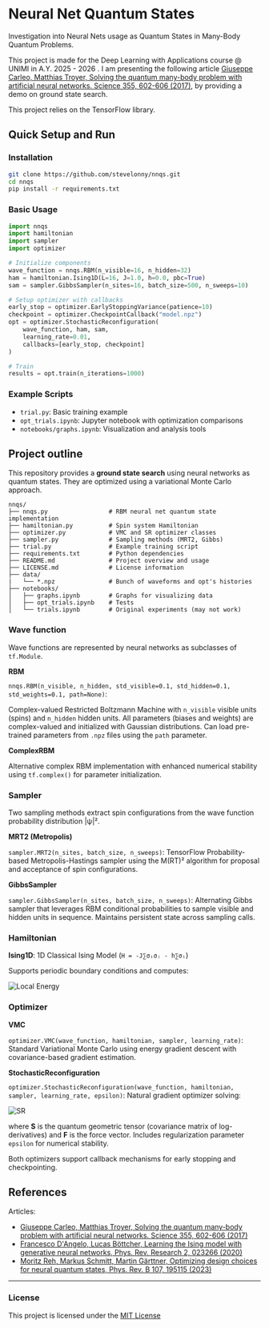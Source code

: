 # Neural Net Quantum States

Investigation into Neural Nets usage as Quantum States in Many-Body Quantum Problems.

This project is made for the Deep Learning with Applications course @ UNIMI in A.Y. 2025 - 2026 . I am presenting the following article [Giuseppe Carleo, Matthias Troyer, Solving the quantum many-body problem with artificial neural networks. Science 355, 602-606 (2017)](https://doi.org/10.1126/science.aag2302), by providing a demo on ground state search.

This project relies on the TensorFlow library.

## Quick Setup and Run

### Installation
```bash
git clone https://github.com/stevelonny/nnqs.git
cd nnqs
pip install -r requirements.txt
```

### Basic Usage
```python
import nnqs
import hamiltonian
import sampler
import optimizer

# Initialize components
wave_function = nnqs.RBM(n_visible=16, n_hidden=32)
ham = hamiltonian.Ising1D(L=16, J=1.0, h=0.0, pbc=True)
sam = sampler.GibbsSampler(n_sites=16, batch_size=500, n_sweeps=10)

# Setup optimizer with callbacks
early_stop = optimizer.EarlyStoppingVariance(patience=10)
checkpoint = optimizer.CheckpointCallback("model.npz")
opt = optimizer.StochasticReconfiguration(
    wave_function, ham, sam, 
    learning_rate=0.01, 
    callbacks=[early_stop, checkpoint]
)

# Train
results = opt.train(n_iterations=1000)
```

### Example Scripts
- `trial.py`: Basic training example
- `opt_trials.ipynb`: Jupyter notebook with optimization comparisons
- `notebooks/graphs.ipynb`: Visualization and analysis tools

## Project outline
This repository provides a **ground state search** using neural networks as quantum states. They are optimized using a variational Monte Carlo approach.

```
nnqs/
├── nnqs.py                 # RBM neural net quantum state implementation
├── hamiltonian.py          # Spin system Hamiltonian
├── optimizer.py            # VMC and SR optimizer classes
├── sampler.py              # Sampling methods (MRT2, Gibbs)
├── trial.py                # Example training script
├── requirements.txt        # Python dependencies
├── README.md               # Project overview and usage
├── LICENSE.md              # License information
├── data/
|   └── *.npz               # Bunch of waveforms and opt's histories
├── notebooks/
│   ├── graphs.ipynb        # Graphs for visualizing data
│   ├── opt_trials.ipynb    # Tests
│   └── trials.ipynb        # Original experiments (may not work)
```

### Wave function
Wave functions are represented by neural networks as subclasses of `tf.Module`.

**RBM**

`nnqs.RBM(n_visible, n_hidden, std_visible=0.1, std_hidden=0.1, std_weights=0.1, path=None)`:

Complex-valued Restricted Boltzmann Machine with `n_visible` visible units (spins) and `n_hidden` hidden units. All parameters (biases and weights) are complex-valued and initialized with Gaussian distributions. Can load pre-trained parameters from `.npz` files using the `path` parameter.

**ComplexRBM**

Alternative complex RBM implementation with enhanced numerical stability using `tf.complex()` for parameter initialization.

### Sampler
Two sampling methods extract spin configurations from the wave function probability distribution |ψ|².

**MRT2 (Metropolis)**

`sampler.MRT2(n_sites, batch_size, n_sweeps)`: TensorFlow Probability-based Metropolis-Hastings sampler using the M(RT)² algorithm for proposal and acceptance of spin configurations.

**GibbsSampler**

`sampler.GibbsSampler(n_sites, batch_size, n_sweeps)`: Alternating Gibbs sampler that leverages RBM conditional probabilities to sample visible and hidden units in sequence. Maintains persistent state across sampling calls.

### Hamiltonian

**Ising1D**: 1D Classical Ising Model (`H = -J∑σᵢσⱼ - h∑σᵢ`)

Supports periodic boundary conditions and computes:

![Local Energy](https://latex.codecogs.com/svg.image?$$E_{loc}=\frac{\hat{H}\psi\left(\vec{\bold{\sigma}},\mathcal{W}\right)}{\psi\left(\vec{\bold{\sigma}},\mathcal{W}\right)}$$)

### Optimizer
**VMC**

`optimizer.VMC(wave_function, hamiltonian, sampler, learning_rate)`: Standard Variational Monte Carlo using energy gradient descent with covariance-based gradient estimation.

**StochasticReconfiguration**

`optimizer.StochasticReconfiguration(wave_function, hamiltonian, sampler, learning_rate, epsilon)`: Natural gradient optimizer solving:

![SR](https://latex.codecogs.com/svg.image?$$\bold{S}d\mathcal{W}=-\gamma\vec{F}$$)

where **S** is the quantum geometric tensor (covariance matrix of log-derivatives) and **F** is the force vector. Includes regularization parameter `epsilon` for numerical stability.

Both optimizers support callback mechanisms for early stopping and checkpointing.

## References
Articles:
- [Giuseppe Carleo, Matthias Troyer, Solving the quantum many-body problem with artificial neural networks. Science 355, 602-606 (2017)](https://doi.org/10.1126/science.aag2302)
- [Francesco D'Angelo, Lucas Böttcher, Learning the Ising model with generative neural networks, Phys. Rev. Research 2, 023266 (2020)](https://doi.org/10.1103/PhysRevResearch.2.023266)
- [Moritz Reh, Markus Schmitt, Martin Gärttner, Optimizing design choices for neural quantum states, Phys. Rev. B 107, 195115 (2023)](https://doi.org/10.1103/PhysRevB.107.195115)


----

### License
This project is licensed under the [MIT License](LICENSE.md)
